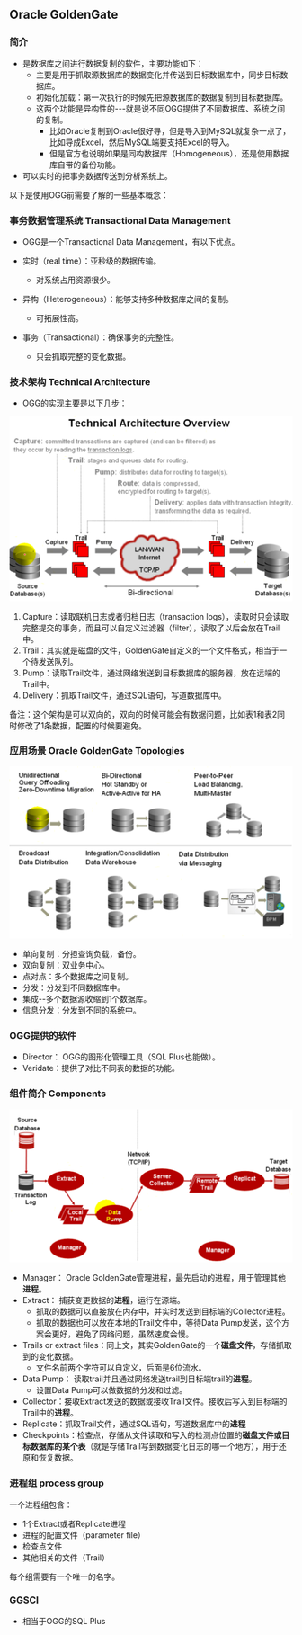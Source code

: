 ## Oracle GoldenGate

### 简介

* 是数据库之间进行数据复制的软件，主要功能如下：
  * 主要是用于抓取源数据库的数据变化并传送到目标数据库中，同步目标数据库。
  * 初始化加载：第一次执行的时候先把源数据库的数据复制到目标数据库。
  * 这两个功能是异构性的---就是说不同OGG提供了不同数据库、系统之间的复制。
    * 比如Oracle复制到Oracle很好导，但是导入到MySQL就复杂一点了，比如导成Excel，然后MySQL端要支持Excel的导入。
    * 但是官方也说明如果是同构数据库（Homogeneous），还是使用数据库自带的备份功能。
* 可以实时的把事务数据传送到分析系统上。

以下是使用OGG前需要了解的一些基本概念：

### 事务数据管理系统 Transactional Data Management

* OGG是一个Transactional Data Management，有以下优点。

* 实时（real time）：亚秒级的数据传输。
  * 对系统占用资源很少。
* 异构（Heterogeneous）：能够支持多种数据库之间的复制。
  * 可拓展性高。
* 事务（Transactional）：确保事务的完整性。
  * 只会抓取完整的变化数据。

### 技术架构 Technical Architecture 

* OGG的实现主要是以下几步：

![image-20200409152430039](01.OGG.assets/image-20200409152430039.png)

1. Capture：读取联机日志或者归档日志（transaction logs），读取时只会读取完整提交的事务，而且可以自定义过滤器（filter），读取了以后会放在Trail中。
2. Trail：其实就是磁盘的文件，GoldenGate自定义的一个文件格式，相当于一个待发送队列。
3. Pump：读取Trail文件，通过网络发送到目标数据库的服务器，放在远端的Trail中。
4. Delivery：抓取Trail文件，通过SQL语句，写道数据库中。

备注：这个架构是可以双向的，双向的时候可能会有数据问题，比如表1和表2同时修改了1条数据，配置的时候要避免。

### 应用场景  Oracle GoldenGate Topologies

![image-20200409153248282](01.OGG.assets/image-20200409153248282.png)

* 单向复制：分担查询负载，备份。
* 双向复制：双业务中心。
* 点对点：多个数据库之间复制。
* 分发：分发到不同数据库中。
* 集成--多个数据源收缩到1个数据库。
* 信息分发：分发到不同的系统中。

### OGG提供的软件

* Director： OGG的图形化管理工具（SQL Plus也能做）。
* Veridate：提供了对比不同表的数据的功能。

### 组件简介 Components

![image-20200409161737043](01.OGG.assets/image-20200409161737043.png)

* Manager： Oracle GoldenGate管理进程，最先启动的进程，用于管理其他**进程**。
* Extract： 捕获变更数据的**进程**，运行在源端。
  * 抓取的数据可以直接放在内存中，并实时发送到目标端的Collector进程。
  * 抓取的数据也可以放在本地的Trail文件中，等待Data Pump发送，这个方案会更好，避免了网络问题，虽然速度会慢。
* Trails or extract files：同上文，其实GoldenGate的一个**磁盘文件**，存储抓取到的变化数据。
  * 文件名前两个字符可以自定义，后面是6位流水。
* Data Pump： 读取trail并且通过网络发送trail到目标端trail的**进程**。
  * 设置Data Pump可以做数据的分发和过滤。
* Collector：接收Extract发送的数据或接收Trail文件。接收后写入到目标端的Trail中的**进程**。
* Replicate：抓取Trail文件，通过SQL语句，写道数据库中的**进程**
* Checkpoints：检查点，存储从文件读取和写入的检测点位置的**磁盘文件或目标数据库的某个表**（就是存储Trail写到数据变化日志的哪一个地方），用于还原和恢复数据。

### 进程组 process group

一个进程组包含：

* 1个Extract或者Replicate进程
* 进程的配置文件（parameter file）
* 检查点文件
* 其他相关的文件（Trail）

每个组需要有一个唯一的名字。

### GGSCI

* 相当于OGG的SQL Plus